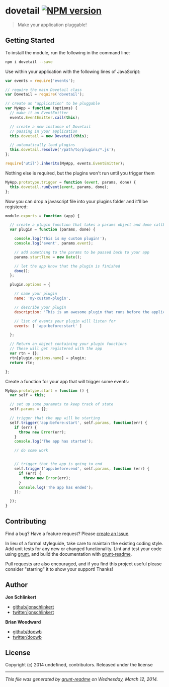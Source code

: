 # dovetail [![NPM version](https://badge.fury.io/js/dovetail.png)](http://badge.fury.io/js/dovetail) 

> Make your application pluggable!

## Getting Started
To install the module, run the following in the command line:

```bash
npm i dovetail --save
```

Use within your application with the following lines of JavaScript:

```js
var events = require('events');

// require the main Dovetail class
var Dovetail = require('dovetail');

// create an "application" to be pluggable
var MyApp = function (options) {
  // make it an EventEmitter
  events.EventEmitter.call(this);

  // create a new instance of Dovetail
  // passing in your application
  this.dovetail = new Dovetail(this);

  // automatically load plugins
  this.dovetail.resolve('/path/to/plugins/*.js');
};

require('util').inherits(MyApp, events.EventEmitter);
```

Nothing else is required, but the plugins won't run until you
trigger them

```js
MyApp.prototype.trigger = function (event, params, done) {
  this.dovetail.runEvent(event, params, done);
};
```

Now you can drop a javascript file into your plugins folder and it'll be registered:

```js
module.exports = function (app) {

  // create a plugin function that takes a params object and done callback function
  var plugin = function (params, done) {

    console.log('This is my custom plugin!');
    console.log('event', params.event);

    // add something to the params to be passed back to your app
    params.startTime = new Date();

    // let the app know that the plugin is finished
    done();
  };

  plugin.options = {

    // name your plugin
    name: 'my-custom-plugin',

    // describe your plugin
    description: 'This is an awesome plugin that runs before the application starts.',

    // list of events your plugin will listen for
    events: [ 'app:before:start' ]

  };

  // Return an object containing your plugin functions
  // These will get registered with the app
  var rtn = {};
  rtn[plugin.options.name] = plugin;
  return rtn;

};
```

Create a function for your app that will trigger some events:

```js
MyApp.prototype.start = function () {
  var self = this;

  // set up some paramets to keep track of state
  self.params = {};

  // trigger that the app will be starting
  self.trigger('app:before:start', self.params, function(err) {
    if (err) {
      throw new Error(err);
    }
    console.log('The app has started');

    // do some work


    // trigger that the app is going to end
    self.trigger('app:before:end', self.params, function (err) {
      if (err) {
        throw new Error(err);
      }
      console.log('The app has ended');
    });

  });
}
```


## Contributing
Find a bug? Have a feature request? Please [create an Issue](https://github.com/assemble/dovetail/issues).

In lieu of a formal styleguide, take care to maintain the existing coding style. Add unit tests for any new or changed functionality. Lint and test your code using [grunt][], and build the documentation with [grunt-readme](https://github.com/assemble/grunt-readme).

Pull requests are also encouraged, and if you find this project useful please consider "starring" it to show your support! Thanks!


## Author

**Jon Schlinkert**

+ [github/jonschlinkert](https://github.com/jonschlinkert)
+ [twitter/jonschlinkert](http://twitter.com/jonschlinkert)

**Brian Woodward**

+ [github/doowb](https://github.com/doowb)
+ [twitter/doowb](http://twitter.com/jonschlinkert)



## License
Copyright (c) 2014 undefined, contributors.
Released under the  license

***

_This file was generated by [grunt-readme](https://github.com/assemble/grunt-readme) on Wednesday, March 12, 2014._

[grunt]: http://gruntjs.com/
[Getting Started]: https://github.com/gruntjs/grunt/blob/devel/docs/getting_started.md
[package.json]: https://npmjs.org/doc/json.html
